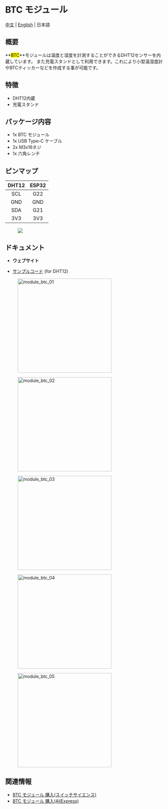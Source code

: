 # BTC モジュール

[中文](/zh_CN/product_documents/modules/module_btc) | [English](en/product_documents/modules/module_btc) | 日本語

## 概要

**<mark>BTC</mark>**モジュールは温度と湿度を計測することができるDHT12センサーを内蔵しています。
また充電スタンドとして利用できます。これにより小型温湿度計やBTCティッカーなどを作成する事が可能です。

## 特徴

- DHT12内蔵
- 充電スタンド

## パッケージ内容

- 1x BTC モジュール
- 1x USB Type-C ケーブル
- 2x M3x16ネジ
- 1x 六角レンチ

## ピンマップ

| DHT12        | ESP32      |
| :----------:  |:------------:|
| SCL          | G22 |
| GND          | GND |
| SDA          | G21 |
| 3V3          | 3V3 |

<figure>
    <img src="assets/img/product_pics/modules/module_btc_dht12_pinmap.png">
</figure>

## ドキュメント

- **ウェブサイト**

- [サンプルコード](https://github.com/m5stack/M5Stack/tree/master/examples/Modules/DHT12) (for DHT12)

<figure>
  <img src="assets/img/product_pics/modules/module_btc_01.png" alt="module_btc_01" width="300px" height="300px">
</figure>
<figure>
  <img src="assets/img/product_pics/modules/module_btc_02.png" alt="module_btc_02" width="300px" height="300px">
</figure>
<figure>
  <img src="assets/img/product_pics/modules/module_btc_03.png" alt="module_btc_03" width="300px" height="300px">
</figure>
<figure>
  <img src="assets/img/product_pics/modules/module_btc_04.png" alt="module_btc_04" width="300px" height="300px">
</figure>
<figure>
  <img src="assets/img/product_pics/modules/module_btc_05.png" alt="module_btc_05" width="300px" height="300px">
</figure>

## 関連情報

- [BTC モジュール 購入(スイッチサイエンス)](https://www.switch-science.com/catalog/3993/)
- [BTC モジュール 購入(AliExpress)](https://www.aliexpress.com/store/product/M5Stack-btc-DHT12-ESP32-micropython-bitcoin/3226069_32852302770.html)